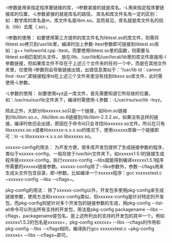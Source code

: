 -l参数是用来指定程序要链接的库，-l参数紧接的就是库名。-L用来指定程序要链接库的位置，-L参数紧接的就是库名的路径。
库名和库文件名有一定的区别：
如：数学库的库名是m，库文件名是libm.so。显而易见，库名就是库文件名的掐头（lib）去尾（.so）。

-l参数的使用：
如要使用第三方提供的库文件名为libtest.so的库文件，则需将libtest.so拷贝到/usr/lib里，编译时加上参数-ltest参数即可链接到libtest.so库如：g++ helloworld.cpp -ltest。而要使用libtest.so里的函数，则需要与libtest.so相匹配的头文件。
放在/lib、/usr/lib和/usr/local/lib里的库文件直接用-l参数链接，但如果库文件不存在于上述三个文件夹的任何一个中，而是在其他文件夹里，仅使用-l参数则会导致链接出错，出错信息类似于：“/usr/lib ld：cannot find -lxxx”,即链接程序ld在上述三个文件夹里没有找到libxxx.so库文件，此时需使用-L参数。

-L参数的使用：
如要使用xyz这一库文件，首先需要知道它所存放的位置，如：/usr/rsu/sur/lib文件夹下，编译时需使用-L参数：-L/usr/rsu/sur/lib -lxyz。

除此之外，大部分libxxxxxx.so只是一个链接，如libm.so链接到/lib/libm.so.x，/lib/libm.so.6链接到/lib/libm-2.3.2.so，如果没有这样的链接，编译时依旧会出错，原因在于命令ld只会寻找libxxxxxx.so文件。所以在只有libxxxxxx.so.x或者libxxxxxx-x.x.x.so的情况下，使用xxxxxx库做一个链接即可：ln -s libxxxxxx-x.x.x.so libxxxxxx.so。

xxxxxx-config的用法：
为开发方便，很多库开发包提供了生成链接参数的程序，类似于xxxxxx-config，一般存放于/usr/bin文件夹下。如xxxxxx1.5.1的链接生成程序是xxxxxx-config，执行xxxxxx-config --libs就能得到编译xxxxxx1.5.1程序所需要的xxxxxx链接参数。xxxxxx-config除了--libs参数外，参数--cflags用来生成头文件包含目录，即-I参数。比如编译一个xxxxxx程序：gcc xxxxxxtest.c ~xxxxxx-config --libs --cflags~。

pkg-config的用法：
除了xxxxxx-config以外，开发包多使用pkg-config来生成链接参数，使用方法和xxxxxx-config类似，但xxxxxx-config是针对特定的开发包，而pkg-config则是针对多个开发包的链接参数的生成，用pkg-config --list-all命令可以列出所有支持的开发包，用法是pkg-config packagename --libs --cflags，packagename是包名，是上述所列出的支持的开发包的其中一个。例如xxxxxx1.5.2的包名是xxxxxx+，pkg-config xxxxxx+ --libs --cflags的作用和pkg-config --libs --cflags相同，编译执行gcc xxxxxxtest.c ~pkg-config xxxxxx+ --libs --cflags~即可。
